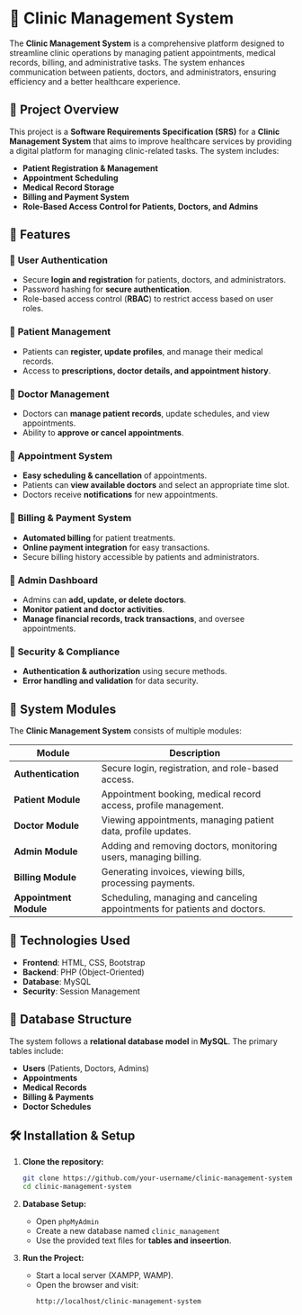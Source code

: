 # 🏥 Clinic Management System

The **Clinic Management System** is a comprehensive platform designed to streamline clinic operations by managing patient appointments, medical records, billing, and administrative tasks. The system enhances communication between patients, doctors, and administrators, ensuring efficiency and a better healthcare experience.

## 📌 Project Overview

This project is a **Software Requirements Specification (SRS)** for a **Clinic Management System** that aims to improve healthcare services by providing a digital platform for managing clinic-related tasks. The system includes:

- **Patient Registration & Management**
- **Appointment Scheduling**
- **Medical Record Storage**
- **Billing and Payment System**
- **Role-Based Access Control for Patients, Doctors, and Admins**

## 🚀 Features

### 🔹 **User Authentication**
- Secure **login and registration** for patients, doctors, and administrators.
- Password hashing for **secure authentication**.
- Role-based access control (**RBAC**) to restrict access based on user roles.

### 🔹 **Patient Management**
- Patients can **register, update profiles**, and manage their medical records.
- Access to **prescriptions, doctor details, and appointment history**.

### 🔹 **Doctor Management**
- Doctors can **manage patient records**, update schedules, and view appointments.
- Ability to **approve or cancel appointments**.

### 🔹 **Appointment System**
- **Easy scheduling & cancellation** of appointments.
- Patients can **view available doctors** and select an appropriate time slot.
- Doctors receive **notifications** for new appointments.

### 🔹 **Billing & Payment System**
- **Automated billing** for patient treatments.
- **Online payment integration** for easy transactions.
- Secure billing history accessible by patients and administrators.

### 🔹 **Admin Dashboard**
- Admins can **add, update, or delete doctors**.
- **Monitor patient and doctor activities**.
- **Manage financial records, track transactions**, and oversee appointments.

### 🔹 **Security & Compliance**
- **Authentication & authorization** using secure methods.
- **Error handling and validation** for data security.

## 📌 System Modules

The **Clinic Management System** consists of multiple modules:

| Module              | Description |
|--------------------|-------------|
| **Authentication** | Secure login, registration, and role-based access. |
| **Patient Module** | Appointment booking, medical record access, profile management. |
| **Doctor Module** | Viewing appointments, managing patient data, profile updates. |
| **Admin Module** | Adding and removing doctors, monitoring users, managing billing. |
| **Billing Module** | Generating invoices, viewing bills, processing payments. |
| **Appointment Module** | Scheduling, managing and canceling appointments for patients and doctors. |

## 🔧 **Technologies Used**
- **Frontend**: HTML, CSS, Bootstrap
- **Backend**: PHP (Object-Oriented)
- **Database**: MySQL
- **Security**: Session Management

## 📌 **Database Structure**
The system follows a **relational database model** in **MySQL**. The primary tables include:

- **Users** (Patients, Doctors, Admins)
- **Appointments**
- **Medical Records**
- **Billing & Payments**
- **Doctor Schedules**

## 🛠 **Installation & Setup**
1. **Clone the repository:**
   ```bash
   git clone https://github.com/your-username/clinic-management-system.git
   cd clinic-management-system
   ```
2. **Database Setup:**
   - Open `phpMyAdmin`
   - Create a new database named `clinic_management`
   - Use the provided text files for **tables and inseertion**.

3. **Run the Project:**
   - Start a local server (XAMPP, WAMP).
   - Open the browser and visit:  
     ```
     http://localhost/clinic-management-system
     ```
